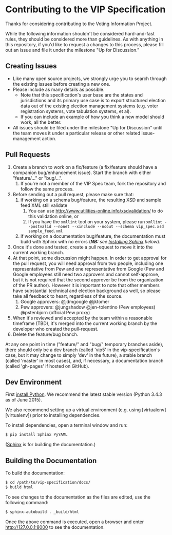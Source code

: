 # Contributing to the VIP Specification
Thanks for considering contributing to the Voting Information Project.

While the following information shouldn't be considered hard-and-fast rules, they should be considered more than guidelines. As with anything in this repository, if you'd like to request a changes to this process, please fill out an issue and file it under the milestone "Up for Discussion."

## Creating Issues

* Like many open source projects, we strongly urge you to search through the existing issues before creating a new one.
* Please include as many details as possible.
    * Note that this specification's user base are the states and jurisdictions and its primary use case is to export structured election data out of the existing election management systems (e.g. voter registration systems, vote tabulation systems, et al).
    * If you can include an example of how you think a new model should work, all the better.
* All issues should be filed under the milestone "Up for Discussion" until the team moves it under a particular release or other related issue-management action.

## Pull Requests

1. Create a branch to work on a fix/feature (a fix/feature should have a companion bug/enhancement issue). Start the branch with either "feature/..." or "bug/...".
    1. If you're not a member of the VIP Spec team, fork the repository and follow the same process.
2. Before sending out a pull request, please make sure that:
    1. if working on a schema bug/feature, the resulting XSD and sample feed XML still validate
        1. You can use http://www.utilities-online.info/xsdvalidation/ to do this validation online, or
        2. If you have the `xmllint` tool on your system, please run `xmllint --postvalid --nonet --xinclude --noout --schema vip_spec.xsd sample_feed.xml`
    2. if working on a documentation bug/feature, the documentation must build with Sphinx with no errors (_**NB:** see [Installing Sphinx](#installing-sphinx) below_).
3. Once it's done and tested, create a pull request to move it into the current working branch.
4. At that point, some discussion might happen. In order to get approval for the pull request, you will need approval from two people, including one representative from Pew and one representative from Google (Pew and Google employees still need two approvers and cannot self-approve, but it is not required that the second approver be from the organization of the PR author). However it is important to note that other members have substantial technical and election background as well, so please take all feedback to heart, regardless of the source.
    1. Google approvers: @jdmgoogle @jktomer
    2. Pew approvers: @jungshadow @jen-tolentino (Pew employees) @pstenbjorn (official Pew proxy)
5. When it's reviewed and accepted by the team within a reasonable timeframe (TBD), it's merged into the current working branch by the developer who created the pull-request.
6. Delete the feature/bug branch.

At any one point in time ("feature/" and "bug/" temporary branches aside), there should only be a dev branch (called 'vip5' in the vip-specification's case, but it may change to simply 'dev' in the future), a stable branch (called 'master' in most cases), and, if necessary, a documentation branch (called 'gh-pages' if hosted on GitHub).

## Dev Environment

First [install Python](https://www.python.org/downloads/).  We recommend
the latest stable version (Python 3.4.3 as of June 2015).

We also recommend setting up a virtual environment (e.g. using
[virtualenv][virtualenv]) prior to installing dependencies.

To install dependencies, open a terminal window and run:

```sh
$ pip install Sphinx PyYAML
```

([Sphinx](http://sphinx-doc.org) is for building the documentation.)


## Building the Documentation

To build the documentation:

```sh
$ cd /path/to/vip-specification/docs/
$ build html
```

To see changes to the documentation as the files are edited, use the following command:

```sh
$ sphinx-autobuild . _build/html
```

Once the above command is executed, open a browser and enter http://127.0.0.1:8000 to see the documentation.